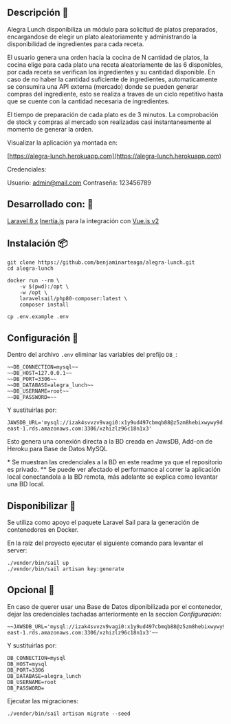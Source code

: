## Descripción :page_with_curl:

Alegra Lunch disponibiliza un módulo para solicitud de platos preparados, encargandose de elegir un plato aleatoriamente
y administrando la disponibilidad de ingredientes para cada receta.

El usuario genera una orden hacía la cocina de N cantidad de platos, la cocina elige para cada plato una receta
aleatoriamente de las 6 disponibles, por cada receta se verifican los ingredientes y su cantidad disponible. En caso de
no haber la cantidad suficiente de ingredientes, automaticamente se consumira una API externa (mercado) donde se pueden
generar compras del ingrediente, esto se realiza a traves de un ciclo repetitivo hasta que se cuente con la cantidad
necesaria de ingredientes.

El tiempo de preparación de cada plato es de 3 minutos.
La comprobación de stock y compras al mercado son realizadas casi instantaneamente al momento de generar la orden.

Visualizar la aplicación ya montada en:

[https://alegra-lunch.herokuapp.com](https://alegra-lunch.herokuapp.com)

Credenciales:

Usuario: admin@mail.com
Contraseña: 123456789

## Desarrollado con: :wrench:

[Laravel 8.x](https://laravel.com/docs/8.x/)
[Inertia.js](https://inertiajs.com/) para la integración con [Vue.js v2](https://vuejs.org/v2/guide/)
## Instalación :package:

	git clone https://github.com/benjaminarteaga/alegra-lunch.git
	cd alegra-lunch

	docker run --rm \
		-v $(pwd):/opt \
		-w /opt \
		laravelsail/php80-composer:latest \
		composer install

	cp .env.example .env

## Configuración :construction_worker:

Dentro del archivo `.env` eliminar las variables del prefijo `DB_`:

	~~DB_CONNECTION=mysql~~
	~~DB_HOST=127.0.0.1~~
	~~DB_PORT=3306~~
	~~DB_DATABASE=alegra_lunch~~
	~~DB_USERNAME=root~~
	~~DB_PASSWORD=~~

Y sustituirlas por:

	JAWSDB_URL='mysql://izak4svvzv9vagi0:x1y9ud497cbmqb88@z5zm8hebixwywy9d.cbetxkdyhwsb.us-east-1.rds.amazonaws.com:3306/xzhizlz96c18n1x3'

Esto genera una conexión directa a la BD creada en JawsDB, Add-on de Heroku para Base de Datos MySQL

\* Se muestran las credenciales a la BD en este readme ya que el repositorio es privado.
\*\* Se puede ver afectado el performance al correr la aplicación local conectandola a la BD remota, más adelante se explica como levantar una BD local.
## Disponibilizar :whale:

Se utiliza como apoyo el paquete Laravel Sail para la generación de contenedores en Docker.

En la raíz del proyecto ejecutar el siguiente comando para levantar el server:

	./vendor/bin/sail up
    ./vendor/bin/sail artisan key:generate

## Opcional :construction:

En caso de querer usar una Base de Datos diponibilizada por el contenedor, dejar las credenciales tachadas anteriormente en la seccion *Configuración*:

	~~JAWSDB_URL='mysql://izak4svvzv9vagi0:x1y9ud497cbmqb88@z5zm8hebixwywy9d.cbetxkdyhwsb.us-east-1.rds.amazonaws.com:3306/xzhizlz96c18n1x3'~~

Y sustituirlas por:

	DB_CONNECTION=mysql
	DB_HOST=mysql
	DB_PORT=3306
	DB_DATABASE=alegra_lunch
	DB_USERNAME=root
	DB_PASSWORD=

Ejecutar las migraciones:

    ./vendor/bin/sail artisan migrate --seed